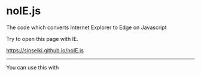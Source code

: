 # noIE.js
The code which converts Internet Explorer to Edge on Javascript

Try to open this page with IE.

https://sinseiki.github.io/noIE.js


----------------------------

You can use this with

<script src="https://sinseiki.github.io/noIE.js/noIE.js" ></script>

<script>noIE('Alert Messege you want to show on IE')</script>

